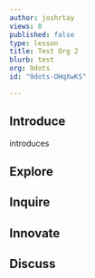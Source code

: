 ```yaml
---
author: joshrtay
views: 0
published: false
type: lesson
title: Test Org 2
blurb: test
org: 9dots
id: "9dots-OHqXwKS"

---
```


## Introduce
introduces<!-- -->
## Explore
<!-- -->
## Inquire
<!-- -->
## Innovate
<!-- -->
## Discuss
